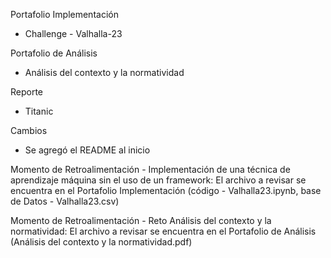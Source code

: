 Portafolio Implementación
  - Challenge - Valhalla-23

Portafolio de Análisis
  - Análisis del contexto y la normatividad

Reporte
  - Titanic

Cambios
 - Se agregó el README al inicio

Momento de Retroalimentación - Implementación de una técnica de aprendizaje máquina sin el uso de un framework: El archivo a revisar se encuentra en el Portafolio Implementación (código - Valhalla23.ipynb, base de Datos - Valhalla23.csv)

Momento de Retroalimentación - Reto Análisis del contexto y la normatividad: El archivo a revisar se encuentra en el Portafolio de Análisis (Análisis del contexto y la normatividad.pdf)